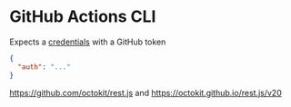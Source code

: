 # GitHub Actions CLI

Expects a [credentials](./creds.json) with a GitHub token

```json
{
  "auth": "..."
}
```

https://github.com/octokit/rest.js and https://octokit.github.io/rest.js/v20